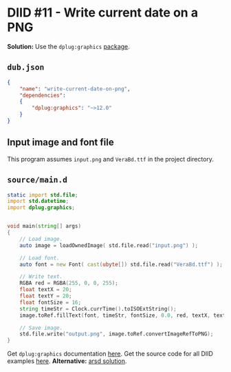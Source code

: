 # DIID #11 - Write current date on a PNG

**Solution:** Use the `dplug:graphics` [package](https://code.dlang.org/packages/dplug%3Agraphics).

## `dub.json`

```json
{
    "name": "write-current-date-on-png",
    "dependencies":
    {
        "dplug:graphics": "~>12.0"      
    }
}
```

## Input image and font file

This program assumes `input.png` and `VeraBd.ttf` in the project directory.


## `source/main.d`

```d
static import std.file;
import std.datetime;
import dplug.graphics;


void main(string[] args)
{
    // Load image.
    auto image = loadOwnedImage( std.file.read("input.png") );

    // Load font.
    auto font = new Font( cast(ubyte[]) std.file.read("VeraBd.ttf") );

    // Write text.
    RGBA red = RGBA(255, 0, 0, 255);
    float textX = 20;
    float textY = 20;
    float fontSize = 16;
    string timeStr = Clock.currTime().toISOExtString();
    image.toRef.fillText(font, timeStr, fontSize, 0.0, red, textX, textY, HorizontalAlignment.left);

    // Save image.
    std.file.write("output.png", image.toRef.convertImageRefToPNG);
}
``` 

Get `dplug:graphics` documentation [here](http://dplug.dpldocs.info/dplug.graphics.html).
Get the source code for all DIID examples [here](https://github.com/p0nce/DIID).
**Alternative:** [arsd solution](https://forum.dlang.org/post/khfkwerastkiijdrslzt@forum.dlang.org).